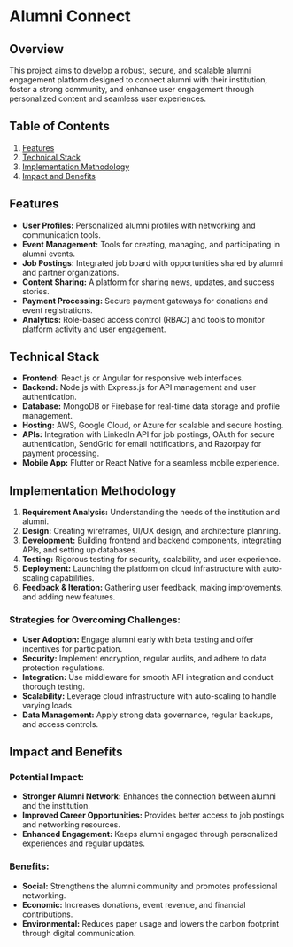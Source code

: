 # **Alumni Connect**

## **Overview**
This project aims to develop a robust, secure, and scalable alumni engagement platform designed to connect alumni with their institution, foster a strong community, and enhance user engagement through personalized content and seamless user experiences.

## **Table of Contents**
1. [Features](#features)
2. [Technical Stack](#technical-stack)
3. [Implementation Methodology](#implementation-methodology)
4. [Impact and Benefits](#impact-and-benefits)

## **Features**
- **User Profiles:** Personalized alumni profiles with networking and communication tools.
- **Event Management:** Tools for creating, managing, and participating in alumni events.
- **Job Postings:** Integrated job board with opportunities shared by alumni and partner organizations.
- **Content Sharing:** A platform for sharing news, updates, and success stories.
- **Payment Processing:** Secure payment gateways for donations and event registrations.
- **Analytics:** Role-based access control (RBAC) and tools to monitor platform activity and user engagement.

## **Technical Stack**
- **Frontend:** React.js or Angular for responsive web interfaces.
- **Backend:** Node.js with Express.js for API management and user authentication.
- **Database:** MongoDB or Firebase for real-time data storage and profile management.
- **Hosting:** AWS, Google Cloud, or Azure for scalable and secure hosting.
- **APIs:** Integration with LinkedIn API for job postings, OAuth for secure authentication, SendGrid for email notifications, and Razorpay for payment processing.
- **Mobile App:** Flutter or React Native for a seamless mobile experience.

## **Implementation Methodology**
1. **Requirement Analysis:** Understanding the needs of the institution and alumni.
2. **Design:** Creating wireframes, UI/UX design, and architecture planning.
3. **Development:** Building frontend and backend components, integrating APIs, and setting up databases.
4. **Testing:** Rigorous testing for security, scalability, and user experience.
5. **Deployment:** Launching the platform on cloud infrastructure with auto-scaling capabilities.
6. **Feedback & Iteration:** Gathering user feedback, making improvements, and adding new features.

### **Strategies for Overcoming Challenges:**
- **User Adoption:** Engage alumni early with beta testing and offer incentives for participation.
- **Security:** Implement encryption, regular audits, and adhere to data protection regulations.
- **Integration:** Use middleware for smooth API integration and conduct thorough testing.
- **Scalability:** Leverage cloud infrastructure with auto-scaling to handle varying loads.
- **Data Management:** Apply strong data governance, regular backups, and access controls.

## **Impact and Benefits**
### **Potential Impact:**
- **Stronger Alumni Network:** Enhances the connection between alumni and the institution.
- **Improved Career Opportunities:** Provides better access to job postings and networking resources.
- **Enhanced Engagement:** Keeps alumni engaged through personalized experiences and regular updates.

### **Benefits:**
- **Social:** Strengthens the alumni community and promotes professional networking.
- **Economic:** Increases donations, event revenue, and financial contributions.
- **Environmental:** Reduces paper usage and lowers the carbon footprint through digital communication.
